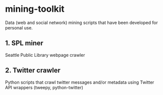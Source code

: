 # mining-toolkit

Data (web and social network) mining scripts that have been developed for personal use.

## 1. SPL miner
Seattle Public Library webpage crawler

## 2. Twitter crawler
Python scripts that crawl twitter messages and/or metadata using Twitter API wrappers (tweepy, python-twitter)
